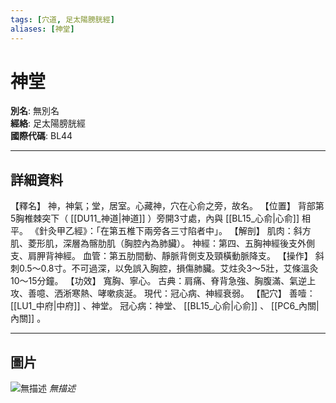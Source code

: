 ```yaml
---
tags: [穴道, 足太陽膀胱經]
aliases: [神堂]
---
```


# 神堂

**別名**: 無別名  
**經絡**: 足太陽膀胱經  
**國際代碼**: BL44  

---

## 詳細資料
【釋名】
神，神氣；堂，居室。心藏神，穴在心俞之旁，故名。
【位置】
背部第5胸椎棘突下（ [[DU11_神道|神道]] ）旁開3寸處，內與 [[BL15_心俞|心俞]] 相平。
《針灸甲乙經》：「在第五椎下兩旁各三寸陷者中」。
【解剖】
肌肉：斜方肌、菱形肌，深層為髂肋肌（胸腔內為肺臟）。
神經：第四、五胸神經後支外側支、肩胛背神經。
血管：第五肋間動、靜脈背側支及頸橫動脈降支。
【操作】
斜刺0.5～0.8寸。不可過深，以免誤入胸腔，損傷肺臟。艾炷灸3～5壯，艾條溫灸10～15分鐘。
【功效】
寬胸、寧心。
古典：肩痛、脊背急強、胸腹滿、氣逆上攻、善噫、洒淅寒熱、哮嗽痰涎。
現代：冠心病、神經衰弱。
【配穴】
善噎： [[LU1_中府|中府]] 、神堂。
冠心病：神堂、 [[BL15_心俞|心俞]] 、 [[PC6_內關|內關]] 。

---

## 圖片
![無描述](https://yibian.hopto.org/pic/shu16/252.gif)
_無描述_

